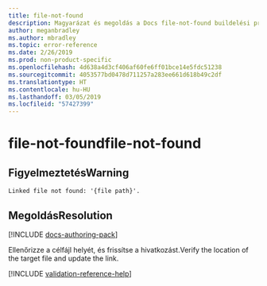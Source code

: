 ```yaml
---
title: file-not-found
description: Magyarázat és megoldás a Docs file-not-found buildelési problémájára
author: meganbradley
ms.author: mbradley
ms.topic: error-reference
ms.date: 2/26/2019
ms.prod: non-product-specific
ms.openlocfilehash: 4d638a4d3cf406af60fe6ff01bce14e5fdc51238
ms.sourcegitcommit: 4053577bd0478d711257a283ee661d618b49c2df
ms.translationtype: HT
ms.contentlocale: hu-HU
ms.lasthandoff: 03/05/2019
ms.locfileid: "57427399"
---
```

# <a name="file-not-found"></a><span data-ttu-id="5c1b2-103">file-not-found</span><span class="sxs-lookup"><span data-stu-id="5c1b2-103">file-not-found</span></span>

## <a name="warning"></a><span data-ttu-id="5c1b2-104">Figyelmeztetés</span><span class="sxs-lookup"><span data-stu-id="5c1b2-104">Warning</span></span>

`Linked file not found: '{file path}'.`

## <a name="resolution"></a><span data-ttu-id="5c1b2-105">Megoldás</span><span class="sxs-lookup"><span data-stu-id="5c1b2-105">Resolution</span></span>

[!INCLUDE [docs-authoring-pack](includes/docs-authoring-pack.md)]

<span data-ttu-id="5c1b2-106">Ellenőrizze a célfájl helyét, és frissítse a hivatkozást.</span><span class="sxs-lookup"><span data-stu-id="5c1b2-106">Verify the location of the target file and update the link.</span></span>

<!--make sure to add this file to your includes folder and verify the path-->
[!INCLUDE [validation-reference-help](includes/validation-reference-help.md)]
